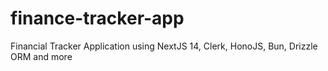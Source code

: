 # finance-tracker-app
 Financial Tracker Application using NextJS 14, Clerk, HonoJS, Bun, Drizzle ORM and more

